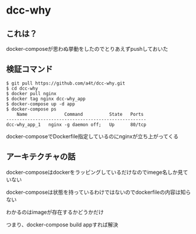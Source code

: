 # dcc-why

## これは？
docker-composeが思わぬ挙動をしたのでとりあえずpushしておいた

## 検証コマンド

```
$ git pull https://github.com/a4t/dcc-why.git
$ cd dcc-why
$ docker pull nginx
$ docker tag nginx dcc-why_app
$ docker-compose up -d app
$ docker-compose ps
    Name              Command          State   Ports
-----------------------------------------------------
dcc-why_app_1   nginx -g daemon off;   Up      80/tcp
```

docker-composeでDockerfile指定しているのにnginxが立ち上がってくる

## アーキテクチャの話

docker-composeはdockerをラッピングしているだけなのでimege名しか見ていない

docker-composeは状態を持っているわけではないのでdockerfileの内容は知らない

わかるのはimageが存在するかどうかだけ

つまり、docker-compose build appすれば解決
